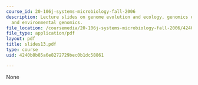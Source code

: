 ```yaml
---
course_id: 20-106j-systems-microbiology-fall-2006
description: Lecture slides on genome evolution and ecology, genomics of endosymbionts,
  and environmental genomics.
file_location: /coursemedia/20-106j-systems-microbiology-fall-2006/4240b8b85a6e8272729bec0b1dc58861_slides13.pdf
file_type: application/pdf
layout: pdf
title: slides13.pdf
type: course
uid: 4240b8b85a6e8272729bec0b1dc58861

---
```

None